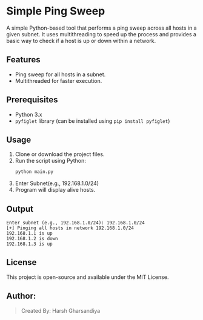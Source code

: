 # Simple Ping Sweep

A simple Python-based tool that performs a ping sweep across all hosts in a given subnet. It uses multithreading to speed up the process and provides a basic way to check if a host is up or down within a network.

## Features
- Ping sweep for all hosts in a subnet.
- Multithreaded for faster execution.

## Prerequisites  
- Python 3.x
- `pyfiglet` library (can be installed using `pip install pyfiglet`)

## Usage  
1. Clone or download the project files.
2. Run the script using Python:
   ```bash
   python main.py
   ```
3. Enter Subnet(e.g., 192.168.1.0/24)
4. Program will display alive hosts.

## Output

```
Enter subnet (e.g., 192.168.1.0/24): 192.168.1.0/24
[+] Pinging all hosts in network 192.168.1.0/24
192.168.1.1 is up
192.168.1.2 is down
192.168.1.3 is up
```

## License  
This project is open-source and available under the MIT License.

## Author:  
> Created By: Harsh Gharsandiya